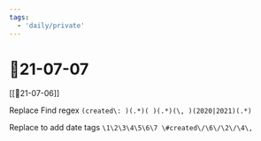 ```yaml
---
tags:
  - 'daily/private'
---
```

# 📝21-07-07
[[📝21-07-06]]

Replace
Find regex
`(created\: )(.*)( )(.*)(\, )(2020|2021)(.*)`

Replace to add date tags
`\1\2\3\4\5\6\7 \#created\/\6\/\2\/\4\,`
